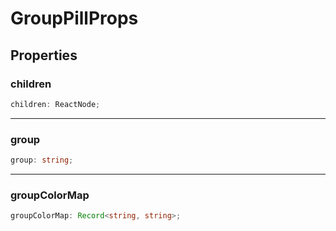 # GroupPillProps

## Properties

### children

```ts
children: ReactNode;
```

---

### group

```ts
group: string;
```

---

### groupColorMap

```ts
groupColorMap: Record<string, string>;
```
